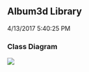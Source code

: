 ## Album3d Library
4/13/2017 5:40:25 PM 
### Class Diagram
![](http://www.qcenzo.com/2017/apps/album3d/0.png)
